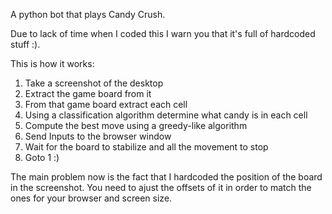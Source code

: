 A python bot that plays Candy Crush.

Due to lack of time when I coded this I warn you that it's full of hardcoded stuff :).

This is how it works: 

1. Take a screenshot of the desktop
2. Extract the game board from it
3. From that game board extract each cell
4. Using a classification algorithm determine what candy is in each cell
5. Compute the best move using a greedy-like algorithm
6. Send Inputs to the browser window
7. Wait for the board to stabilize and all the movement to stop
8. Goto 1 :)

The main problem now is the fact that I hardcoded the position of the board in the screenshot. You need to ajust the offsets of it in order to match the ones for your browser and screen size.
